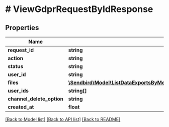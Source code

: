 # # ViewGdprRequestByIdResponse

## Properties

Name | Type | Description | Notes
------------ | ------------- | ------------- | -------------
**request_id** | **string** |  | [optional]
**action** | **string** |  | [optional]
**status** | **string** |  | [optional]
**user_id** | **string** |  | [optional]
**files** | [**\Sendbird\Model\ListDataExportsByMessageChannelOrUserResponseExportedDataInnerFile**](ListDataExportsByMessageChannelOrUserResponseExportedDataInnerFile.md) |  | [optional]
**user_ids** | **string[]** |  | [optional]
**channel_delete_option** | **string** |  | [optional]
**created_at** | **float** |  | [optional]

[[Back to Model list]](../../README.md#models) [[Back to API list]](../../README.md#endpoints) [[Back to README]](../../README.md)
